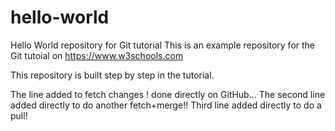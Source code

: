 # hello-world
Hello World repository for Git tutorial
This is an example repository for the Git tutoial on https://www.w3schools.com

This repository is built step by step in the tutorial.

The line added to fetch changes ! done directly on GitHub...
The second line added directly to do another fetch+merge!!
Third line added directly to do a pull!
